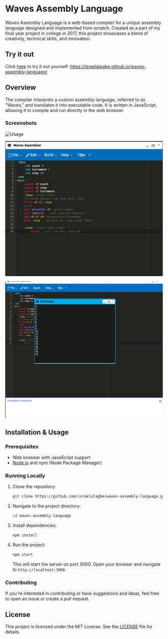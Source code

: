 # Waves Assembly Language

Waves Assembly Language is a web-based compiler for a unique assembly language designed and implemented from scratch. Created as a part of my final year project in college in 2017, this project showcases a blend of creativity, technical skills, and innovation.

## Try it out
Click [here](https://israelalagbe.github.io/waves-assembly-language/) to try it out yourself: https://israelalagbe.github.io/waves-assembly-language/

## Overview

The compiler interprets a custom assembly language, referred to as "Waves," and translates it into executable code. It is written in JavaScript, allowing it to compile and run directly in the web browser.

### Screenshots
![Usage](https://github.com/user-attachments/assets/754cc596-7102-4342-a56d-66afc6680001)


![Code Editor Screen](/screenshots/editor.png "Code Editor Screen")


![Output Screen](/screenshots/output.png "Output Screen")

## Installation & Usage

### Prerequisites

- Web browser with JavaScript support
- [Node.js](https://nodejs.org/) and npm (Node Package Manager)

### Running Locally

1. Clone the repository:
   ```sh
   git clone https://github.com/israelalagbe/waves-assembly-language.git
   ```

2. Navigate to the project directory:
   ```sh
   cd waves-assembly-language
   ```

3. Install dependencies:
   ```sh
   npm install
   ```

4. Run the project:
   ```sh
   npm start
   ```
   This will start the server on port 3000. Open your browser and navigate to `http://localhost:3000`.

### Contributing

If you're interested in contributing or have suggestions and ideas, feel free to open an issue or create a pull request.

## License

This project is licensed under the MIT License. See the [LICENSE](LICENSE.md) file for details.
